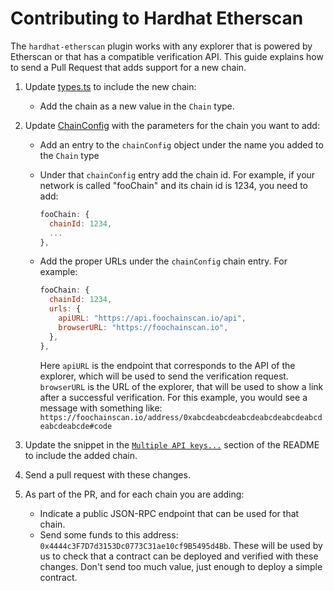 # Contributing to Hardhat Etherscan

The `hardhat-etherscan` plugin works with any explorer that is powered by Etherscan or that has a compatible verification API. This guide explains how to send a Pull Request that adds support for a new chain.

1. Update [types.ts](./src/types.ts) to include the new chain:
   - Add the chain as a new value in the `Chain` type.
2. Update [ChainConfig](./src/ChainConfig.ts) with the parameters for the chain you want to add:

   - Add an entry to the `chainConfig` object under the name you added to the `Chain` type
   - Under that `chainConfig` entry add the chain id. For example, if your network is called "fooChain" and its chain id is 1234, you need to add:

     ```jsx
     fooChain: {
       chainId: 1234,
       ...
     },
     ```

   - Add the proper URLs under the `chainConfig` chain entry. For example:

     ```jsx
     fooChain: {
       chainId: 1234,
       urls: {
         apiURL: "https://api.foochainscan.io/api",
         browserURL: "https://foochainscan.io",
       },
     },
     ```

     Here `apiURL` is the endpoint that corresponds to the API of the explorer, which will be used to send the verification request. `browserURL` is the URL of the explorer, that will be used to show a link after a successful verification. For this example, you would see a message with something like: `https://foochainscan.io/address/0xabcdeabcdeabcdeabcdeabcdeabcdeabcdeabcde#code`

3. Update the snippet in the [`Multiple API keys...`](./README.md#multiple-api-keys-and-alternative-block-explorers) section of the README to include the added chain.
4. Send a pull request with these changes.
5. As part of the PR, and for each chain you are adding:
   - Indicate a public JSON-RPC endpoint that can be used for that chain.
   - Send some funds to this address: `0x4444c3F7D7d3153Dc0773C31ae10cf9B5495d4Bb`. These will be used by us to check that a contract can be deployed and verified with these changes. Don't send too much value, just enough to deploy a simple contract.
